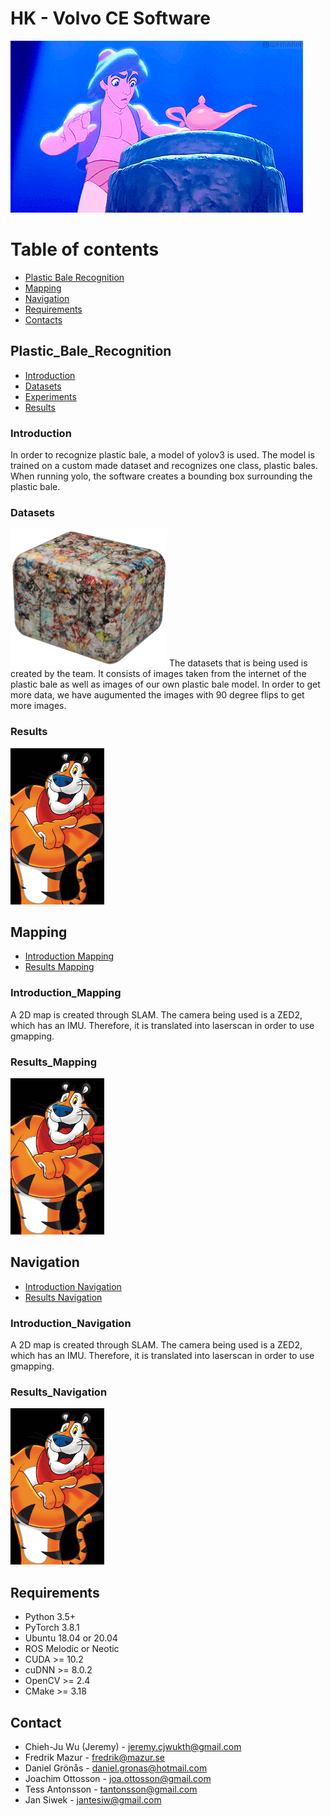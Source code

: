# HK - Volvo CE Software
![gif](https://github.com/JeremyKTH/Plastic-Bale-Image-Recognition/blob/main/Aladdin.gif)

# Table of contents

<!--ts-->
   * [Plastic Bale Recognition](#Plastic_Bale_Recognition)
   * [Mapping](#Mapping)
   * [Navigation](#Navigation)
   * [Requirements](#Requirements)
   * [Contacts](#Contacts)
   

<!--te-->


## Plastic_Bale_Recognition

<!--ts-->
   * [Introduction](#Introduction)
   * [Datasets](#Datasets)
   * [Experiments](#Experiments)
   * [Results](#Results)
<!--te-->


### Introduction
In order to recognize plastic bale, a model of yolov3 is used. The model is trained on a custom made dataset and recognizes one class, plastic bales. When running yolo, the software creates a bounding box surrounding the plastic bale.

### Datasets
<img src = "https://github.com/JeremyKTH/Plastic-Bale-Image-Recognition/blob/main/Images/plasticbale.png" width="250" height="220"> 
The datasets that is being used is created by the team. It consists of images taken from the internet of the plastic bale as well as images of our own plastic bale model. In order to get more data, we have augumented the images with 90 degree flips to get more images. 



### Results
<img src = "https://github.com/JeremyKTH/Plastic-Bale-Image-Recognition/blob/main/tony.jpg" width="150" height="250"> 



<!-- Mapping -->

## Mapping

<!--ts-->
   * [Introduction Mapping](#Introduction_Mapping)
   * [Results Mapping](#Results_Mapping)
<!--te-->


### Introduction_Mapping

A 2D map is created through SLAM. The camera being used is a ZED2, which has an IMU. Therefore, it is translated into laserscan in order to use gmapping. 


### Results_Mapping
<img src = "https://github.com/JeremyKTH/Plastic-Bale-Image-Recognition/blob/main/tony.jpg" width="150" height="250"> 



<!-- Navigation -->

## Navigation

<!--ts-->
   * [Introduction Navigation](#Introduction_Navigation)
   * [Results Navigation](#Results_Navigation)
<!--te-->



### Introduction_Navigation

A 2D map is created through SLAM. The camera being used is a ZED2, which has an IMU. Therefore, it is translated into laserscan in order to use gmapping. 


### Results_Navigation
<img src = "https://github.com/JeremyKTH/Plastic-Bale-Image-Recognition/blob/main/tony.jpg" width="150" height="250"> 


## Requirements
- Python 3.5+
- PyTorch 3.8.1
- Ubuntu 18.04 or 20.04
- ROS Melodic or Neotic
- CUDA >= 10.2
- cuDNN >= 8.0.2
- OpenCV >= 2.4
- CMake >= 3.18


<!-- CONTACT -->
## Contact
- Chieh-Ju Wu (Jeremy) - jeremy.cjwukth@gmail.com
- Fredrik Mazur - fredrik@mazur.se
- Daniel Grönås - daniel.gronas@hotmail.com
- Joachim Ottosson - joa.ottosson@gmail.com
- Tess Antonsson - tantonsson@gmail.com
- Jan Siwek - jantesiw@gmail.com 



